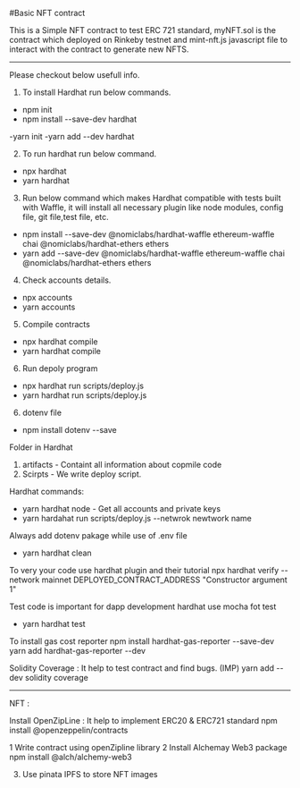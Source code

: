 #Basic NFT contract 

This is a Simple NFT contract to test ERC 721 standard, myNFT.sol is the contract which deployed on Rinkeby testnet and mint-nft.js javascript file to interact with the contract to generate new NFTS.

-----------------------------------------------------------------------------------------------------------------------------------------------------------------------
Please checkout below usefull info.

1. To install Hardhat run below commands.
  - npm init
  - npm install --save-dev hardhat

 -yarn init
 -yarn add --dev hardhat


2. To run hardhat run below command.
  - npx hardhat
 - yarn hardhat

3. Run below command which makes Hardhat compatible with tests built with Waffle, it will install all necessary plugin like node modules,
   config file, git file,test file, etc.
   
 -  npm install --save-dev @nomiclabs/hardhat-waffle ethereum-waffle chai @nomiclabs/hardhat-ethers ethers
- yarn add --save-dev @nomiclabs/hardhat-waffle ethereum-waffle chai @nomiclabs/hardhat-ethers ethers

4. Check accounts details.
  - npx accounts
  - yarn accounts

5. Compile contracts
  - npx hardhat compile
 - yarn hardhat compile

6. Run depoly program
 - npx hardhat run scripts/deploy.js
  - yarn hardhat run scripts/deploy.js

6. dotenv file 
  - npm install dotenv --save


Folder in Hardhat
1. artifacts  - Containt all information about copmile code
2. Scirpts - We write deploy script.

Hardhat commands:
 - yarn hardhat node - Get all accounts and private keys
 - yarn hardahat run scripts/deploy.js --netwrok newtwork name

Always add dotenv pakage while use of .env file
 - yarn hardhat clean

To very your code use hardhat plugin and their tutorial
npx hardhat verify --network mainnet DEPLOYED_CONTRACT_ADDRESS "Constructor argument 1"

Test code is important for dapp development
hardhat use mocha fot test
 - yarn hardhat test


To install gas cost reporter 
npm install hardhat-gas-reporter --save-dev
yarn add hardhat-gas-reporter --dev

Solidity Coverage : It help to test contract and find bugs. (IMP)
yarn add --dev solidity coverage

-----------------------------------------------------------------------------------------------------------
NFT : 

Install OpenZipLine : It help to implement ERC20 & ERC721 standard
npm install @openzeppelin/contracts

1 Write contract using openZipline library
2  Install Alchemay Web3 package 
   npm install @alch/alchemy-web3

3. Use pinata IPFS to store NFT images

